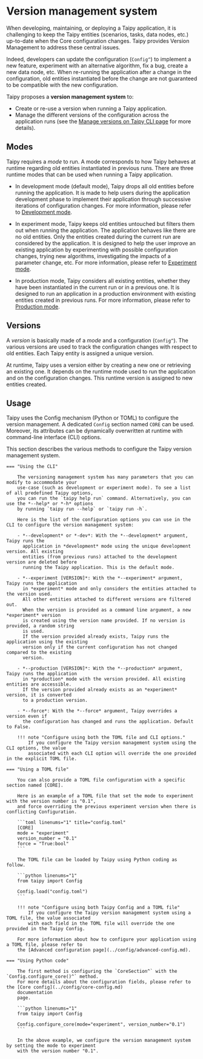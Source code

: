 # Version management system
When developing, maintaining, or deploying a Taipy application, it is challenging
to keep the Taipy entities (scenarios, tasks, data nodes, etc.) up-to-date when
the Core configuration changes. Taipy provides Version Management to address these
central issues.

Indeed, developers can update the configuration (`Config^`) to implement a new feature,
experiment with an alternative algorithm, fix a bug, create a new data node, etc.
When re-running the application after a change in the configuration, old entities
instantiated before the change are not guaranteed to be compatible with the new
configuration.

Taipy proposes a **version management system** to:

- Create or re-use a version when running a Taipy application.
- Manage the different versions of the configuration across the application runs (see the
[Manage versions on Taipy CLI page](../../cli/manage-versions.md) for more details).

## Modes

Taipy requires a *mode* to run. A mode corresponds to how Taipy behaves at runtime regarding old
entities instantiated in previous runs. There are three runtime modes that can be used when running
a Taipy application.

- In development mode (default mode), Taipy drops all old entities before running the application.
  It is made to help users during the application development phase to implement their application
  through successive iterations of configuration changes. For more information, please refer to
  [Development mode](./development_mode.md).

- In experiment mode, Taipy keeps old entities untouched but filters them out when running the
  application. The application behaves like there are no old entities. Only the entities created
  during the current run are considered by the application. It is designed to help the user improve
  an existing application by experimenting with possible configuration changes, trying new
  algorithms, investigating the impacts of a parameter change, etc. For more information, please refer to
  [Experiment mode](./experiment_mode.md).

- In production mode, Taipy considers all existing entities, whether they have been instantiated in
  the current run or in a previous one. It is designed to run an application in a production
  environment with existing entities created in previous runs. For more information, please refer to
  [Production mode](./production_mode.md).

## Versions

A *version* is basically made of a *mode* and a configuration (`Config^`). The various versions
are used to track the configuration changes with respect to old entities. Each Taipy entity is
assigned a unique version.

At runtime, Taipy uses a version either by creating a new one or retrieving an existing one. It
depends on the runtime mode used to run the application and on the configuration changes. This
runtime version is assigned to new entities created.


## Usage

Taipy uses the Config mechanism (Python or TOML) to configure the version management.
A dedicated `Config` section named `CORE` can be used. Moreover, its attributes can be
dynamically overwritten at runtime with command-line interface (CLI) options.

This section describes the various methods to configure the Taipy version management system.

    === "Using the CLI"

        The versioning management system has many parameters that you can modify to accommodate your
        use-case (such as development or experiment mode). To see a list of all predefined Taipy options,
        you can run the `taipy help run` command. Alternatively, you can use the *--help* or *-h* options
        by running `taipy run --help` or `taipy run -h`.

        Here is the list of the configuration options you can use in the CLI to configure the version management system:

        - *--development* or *-dev*: With the *--development* argument, Taipy runs the
          application in *development* mode using the unique development version. All existing
          entities (from previous runs) attached to the development version are deleted before
          running the Taipy application. This is the default mode.

        - *--experiment [VERSION]*: With the *--experiment* argument, Taipy runs the application
          in *experiment* mode and only considers the entities attached to the version used.
          All other entities attached to different versions are filtered out.
          When the version is provided as a command line argument, a new *experiment* version
          is created using the version name provided. If no version is provided, a random string
          is used.
          If the version provided already exists, Taipy runs the application using the existing
          version only if the current configuration has not changed compared to the existing
          version.

        - *--production [VERSION]*: With the *--production* argument, Taipy runs the application
          in *production* mode with the version provided. All existing entities are accessible.
          If the version provided already exists as an *experiment* version, it is converted
          to a production version.

        - *--force*: With the *--force* argument, Taipy overrides a version even if
          the configuration has changed and runs the application. Default to False.

        !!! note "Configure using both the TOML file and CLI options."
            If you configure the Taipy version management system using the CLI options, the value
            associated with each CLI option will override the one provided in the explicit TOML file.

    === "Using a TOML file"

        You can also provide a TOML file configuration with a specific section named [CORE].

        Here is an example of a TOML file that set the mode to experiment with the version number is "0.1",
        and force overriding the previous experiment version when there is conflicting Configuration.

        ```toml linenums="1" title="config.toml"
        [CORE]
        mode = "experiment"
        version_number = "0.1"
        force = "True:bool"
        ```

        The TOML file can be loaded by Taipy using Python coding as follow.

        ```python linenums="1"
        from taipy import Config

        Config.load("config.toml")
        ```

        !!! note "Configure using both Taipy Config and a TOML file"
            If you configure the Taipy version management system using a TOML file, the value associated
            with each field in the TOML file will override the one provided in the Taipy Config.

        For more information about how to configure your application using a TOML file, please refer to
        the [Advanced configuration page](../config/advanced-config.md).

    === "Using Python code"

        The first method is configuring the `CoreSection^` with the `Config.configure_core()^` method.
        For more details about the configuration fields, please refer to the [Core config](../config/core-config.md)
        documentation
        page.

        ```python linenums="1"
        from taipy import Config

        Config.configure_core(mode="experiment", version_number="0.1")
        ```

        In the above example, we configure the version management system by setting the mode to experiment
        with the version number "0.1".
